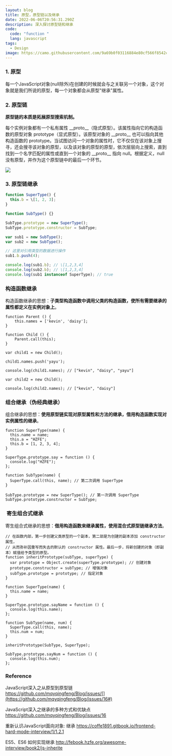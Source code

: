 ```yaml
---
layout: blog
title: 原型，原型链以及继承
date: 2022-06-06T20:56:31.290Z
description: 深入探讨原型链和继承
code:
  code: "function "
  lang: javascript
tags:
  - Design
image: https://camo.githubusercontent.com/9a69b0f03116884e80cf566f8542cf014a4dd043fce6ce030d615040461f4e5a/68747470733a2f2f63646e2e6a7364656c6976722e6e65742f67682f6d717971696e6766656e672f426c6f672f496d616765732f70726f746f74797065352e706e67
---
```

### 1. 原型

每一个JavaScript对象(null除外)在创建的时候就会与之关联另一个对象，这个对象就是我们所说的原型，每一个对象都会从原型"继承"属性。

### 2. 原型链

**原型链的本质是拓展原型搜索机制。**

每个实例对象都有一个私有属性 \_\_proto\_\_（隐式原型）。该属性指向它的构造函数的原型对象 prototype（显式原型）。该原型对象的 \_\_proto\_\_ 也可以指向其他构造函数的 prototype。当试图访问一个对象的属性时，它不仅仅在该对象上搜寻，还会搜寻该对象的原型，以及该对象的原型的原型，依次层层向上搜索，直到找到一个名字匹配的属性或直到一个对象的 \_\_proto\_\_ 指向 null。根据定义，null 没有原型，并作为这个原型链中的最后一个环节。

![](https://camo.githubusercontent.com/9a69b0f03116884e80cf566f8542cf014a4dd043fce6ce030d615040461f4e5a/68747470733a2f2f63646e2e6a7364656c6976722e6e65742f67682f6d717971696e6766656e672f426c6f672f496d616765732f70726f746f74797065352e706e67)

### 3. 原型链继承

```js
function SuperType() {
  this.b = \[1, 2, 3];
}

function SubType() {}

SubType.prototype = new SuperType();
SubType.prototype.constructor = SubType;

var sub1 = new SubType();
var sub2 = new SubType();

// 这里对引用类型的数据进行操作
sub1.b.push(4);

console.log(sub1.b); // \[1,2,3,4]
console.log(sub2.b); // \[1,2,3,4]
console.log(sub1 instanceof SuperType); // true
```

### 构造函数继承

[](http://febook.hzfe.org/awesome-interview/book2/js-inherite#3-%E6%9E%84%E9%80%A0%E5%87%BD%E6%95%B0%E7%BB%A7%E6%89%BF "Direct link to heading")构造函数继承的思想：**子类型构造函数中调用父类的构造函数，使所有需要继承的属性都定义在实例对象上**。

```
function Parent () {
    this.names = ['kevin', 'daisy'];
}

function Child () {
    Parent.call(this);
}

var child1 = new Child();

child1.names.push('yayu');

console.log(child1.names); // ["kevin", "daisy", "yayu"]

var child2 = new Child();

console.log(child2.names); // ["kevin", "daisy"]
```

### 组合继承（伪经典继承）

组合继承的思想：**使用原型链实现对原型属性和方法的继承，借用构造函数实现对实例属性的继承**。

```
function SuperType(name) {
  this.name = name;
  this.a = "HZFE";
  this.b = [1, 2, 3, 4];
}

SuperType.prototype.say = function () {
  console.log("HZFE");
};

function SubType(name) {
  SuperType.call(this, name); // 第二次调用 SuperType
}

SubType.prototype = new SuperType(); // 第一次调用 SuperType
SubType.prototype.constructor = SubType;
```



###  寄生组合式继承

寄生组合式继承的思想：**借用构造函数来继承属性，使用混合式原型链继承方法**。

```
// 在函数内部，第一步创建父类原型的一个副本，第二部是为创建的副本添加 constructor 属性，
// 从而弥补因重写而失去的默认的 constructor 属性。最后一步，将新创建的对象（即副本）赋值给予类型的原型。
function inheritPrototype(subType, superType) {
  var prototype = Object.create(superType.prototype); // 创建对象
  prototype.constructor = subType; // 增强对象
  subType.prototype = prototype; // 指定对象
}

function SuperType(name) {
  this.name = name;
}

SuperType.prototype.sayName = function () {
  console.log(this.name);
};

function SubType(name, num) {
  SuperType.call(this, name);
  this.num = num;
}

inheritPrototype(SubType, SuperType);

SubType.prototype.sayNum = function () {
  console.log(this.num);
};
```

### Reference

JavaScript深入之从原型到原型链  https://github.com/mqyqingfeng/Blog/issues/[](https://github.com/mqyqingfeng/Blog/issues/16#)

JavaScript深入之继承的多种方式和优缺点 https://github.com/mqyqingfeng/Blog/issues/16

重新认识JavaScript面向对象: 继承 https://coffe1891.gitbook.io/frontend-hard-mode-interview/1/1.2.1

ES5、ES6 如何实现继承 http://febook.hzfe.org/awesome-interview/book2/js-inherite